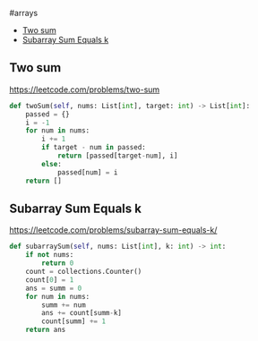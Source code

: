 
#arrays

+ [Two sum](#two-sum)
+ [Subarray Sum Equals k](#subarray-sum-equals-k)

## Two sum

https://leetcode.com/problems/two-sum

```python
def twoSum(self, nums: List[int], target: int) -> List[int]:
    passed = {}
    i = -1
    for num in nums:
        i += 1
        if target - num in passed:
            return [passed[target-num], i]
        else:
            passed[num] = i
    return []

```

## Subarray Sum Equals k

https://leetcode.com/problems/subarray-sum-equals-k/

```python
def subarraySum(self, nums: List[int], k: int) -> int:
    if not nums:
        return 0
    count = collections.Counter()
    count[0] = 1
    ans = summ = 0
    for num in nums:
        summ += num
        ans += count[summ-k]
        count[summ] += 1
    return ans

```